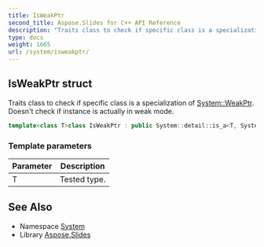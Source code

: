 ```yaml
---
title: IsWeakPtr
second_title: Aspose.Slides for C++ API Reference
description: "Traits class to check if specific class is a specialization of System::WeakPtr. Doesn't check if instance is actually in weak mode."
type: docs
weight: 1665
url: /system/isweakptr/
---
```

## IsWeakPtr struct


Traits class to check if specific class is a specialization of [System::WeakPtr](../weakptr/). Doesn't check if instance is actually in weak mode.

```cpp
template<class T>class IsWeakPtr : public System::detail::is_a<T, System::WeakPtr>
```


### Template parameters

| Parameter | Description |
| --- | --- |
| T | Tested type. |

## See Also

* Namespace [System](../)
* Library [Aspose.Slides](../../)